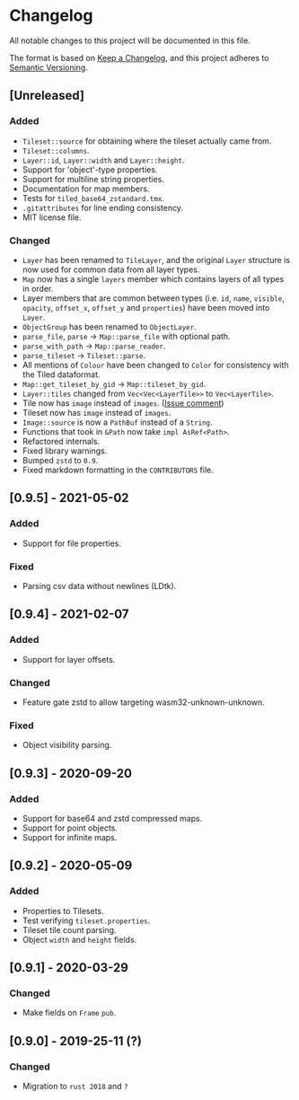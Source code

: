 # Changelog

All notable changes to this project will be documented in this file.

The format is based on [Keep a Changelog](https://keepachangelog.com/en/1.0.0/),
and this project adheres to [Semantic Versioning](https://semver.org/spec/v2.0.0.html).

## [Unreleased]
### Added
- `Tileset::source` for obtaining where the tileset actually came from.
- `Tileset::columns`.
- `Layer::id`, `Layer::width` and `Layer::height`.
- Support for 'object'-type properties.
- Support for multiline string properties.
- Documentation for map members.
- Tests for `tiled_base64_zstandard.tmx`.
- `.gitattributes` for line ending consistency.
- MIT license file.

### Changed
- `Layer` has been renamed to `TileLayer`, and the original `Layer` structure is now used
  for common data from all layer types.
- `Map` now has a single `layers` member which contains layers of all types in order.
- Layer members that are common between types (i.e. `id`, `name`, `visible`, `opacity`, `offset_x`,
  `offset_y` and `properties`) have been moved into `Layer`.
- `ObjectGroup` has been renamed to `ObjectLayer`.
- `parse_file`, `parse` -> `Map::parse_file` with optional path.
- `parse_with_path` -> `Map::parse_reader`.
- `parse_tileset` -> `Tileset::parse`.
- All mentions of `Colour` have been changed to `Color` for consistency with the Tiled dataformat.
- `Map::get_tileset_by_gid` -> `Map::tileset_by_gid`.
- `Layer::tiles` changed from `Vec<Vec<LayerTile>>` to `Vec<LayerTile>`.
- Tile now has `image` instead of `images`. ([Issue comment](https://github.com/mapeditor/rs-tiled/issues/103#issuecomment-940773123))
- Tileset now has `image` instead of `images`.
- `Image::source` is now a `PathBuf` instead of a `String`.
- Functions that took in `&Path` now take `impl AsRef<Path>`.
- Refactored internals.
- Fixed library warnings.
- Bumped `zstd` to `0.9`.
- Fixed markdown formatting in the `CONTRIBUTORS` file.

## [0.9.5] - 2021-05-02
### Added
- Support for file properties.

### Fixed
- Parsing csv data without newlines (LDtk).

## [0.9.4] - 2021-02-07
### Added
- Support for layer offsets.

### Changed
- Feature gate zstd to allow targeting wasm32-unknown-unknown.

### Fixed
- Object visibility parsing.

## [0.9.3] - 2020-09-20
### Added
- Support for base64 and zstd compressed maps.
- Support for point objects.
- Support for infinite maps.

## [0.9.2] - 2020-05-09
### Added
- Properties to Tilesets.
- Test verifying `tileset.properties`.
- Tileset tile count parsing.
- Object `width` and `height` fields.

## [0.9.1] - 2020-03-29
### Changed
- Make fields on `Frame` `pub`.

## [0.9.0] - 2019-25-11 (?)
### Changed
- Migration to `rust 2018` and `?`
